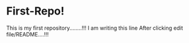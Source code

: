 # First-Repo! 
This is my first repository........!!! I am writing this line After clicking edit file/README....!!!
